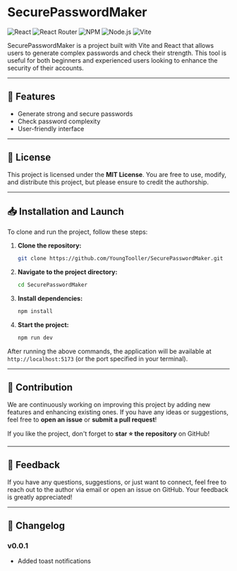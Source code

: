 # SecurePasswordMaker

![React](https://img.shields.io/badge/React-19.0.0-61dafb?style=for-the-badge) ![React Router](https://img.shields.io/badge/React--Router--Dom-7.1.5-blue?style=for-the-badge) ![NPM](https://img.shields.io/badge/NPM-11.0.0-red?style=for-the-badge) ![Node.js](https://img.shields.io/badge/Node.js-22.12.0-green?style=for-the-badge) ![Vite](https://img.shields.io/badge/Vite-6.1.0-purple?style=for-the-badge)

&#x20;&#x20;

SecurePasswordMaker is a project built with Vite and React that allows users to generate complex passwords and check their strength. This tool is useful for both beginners and experienced users looking to enhance the security of their accounts.

---

## 🚀 Features

- Generate strong and secure passwords
- Check password complexity
- User-friendly interface

---

## 📜 License

This project is licensed under the **MIT License**. You are free to use, modify, and distribute this project, but please ensure to credit the authorship.

---

## 📥 Installation and Launch

To clone and run the project, follow these steps:

1. **Clone the repository:**

   ```sh
   git clone https://github.com/YoungTooller/SecurePasswordMaker.git
   ```

2. **Navigate to the project directory:**

   ```sh
   cd SecurePasswordMaker
   ```

3. **Install dependencies:**

   ```sh
   npm install
   ```

4. **Start the project:**

   ```sh
   npm run dev
   ```

After running the above commands, the application will be available at `http://localhost:5173` (or the port specified in your terminal).

---

## 🤝 Contribution

We are continuously working on improving this project by adding new features and enhancing existing ones. If you have any ideas or suggestions, feel free to **open an issue** or **submit a pull request**!

If you like the project, don't forget to **star ⭐️ the repository** on GitHub!

---

## 📩 Feedback

If you have any questions, suggestions, or just want to connect, feel free to reach out to the author via email or open an issue on GitHub. Your feedback is greatly appreciated!

---

## 📌 Changelog

### v0.0.1
- Added toast notifications

